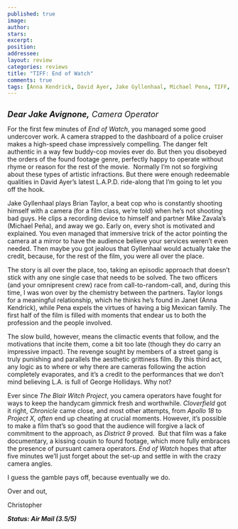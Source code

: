 ```yaml
---
published: true
image:
author: 
stars: 
excerpt: 
position: 
addressee: 
layout: review
categories: reviews
title: "TIFF: End of Watch"
comments: true
tags: [Anna Kendrick, David Ayer, Jake Gyllenhaal, Michael Pena, TIFF, Uncategorized]
---
```

<div><p><span class="full-image-block ssNonEditable"><span><a href="/letters/2012/9/24/end-of-watch.html"><img src="http://static.squarespace.com/static/5005f6bcc4aa41161b33e89e/5329cf1fe4b07c068ebf74de/5329cf1fe4b07c068ebf768b/1348513180717/End%20of%20Watch.jpg" alt="" /></a></span></span></p>
<p><em style="font-size:130%;"><strong>Dear Jake Avignone,</strong> Camera Operator</em></p>
<p>For the first few minutes of <em>End of Watch</em>, you managed some good undercover work. A camera strapped to the dashboard of a police cruiser makes a high-speed chase impressively compelling. The danger felt authentic in a way few buddy-cop movies ever do. But then you disobeyed the orders of the found footage genre, perfectly happy to operate without rhyme or reason for the rest of the movie.&nbsp; Normally I&rsquo;m not so forgiving about these types of artistic infractions. But there were enough redeemable qualities in David Ayer&rsquo;s latest L.A.P.D. ride-along that I&rsquo;m going to let you off the hook.</p>
<p>Jake Gyllenhaal plays Brian Taylor, a beat cop who is constantly shooting himself with a camera (for a film class, we&rsquo;re told) when he&rsquo;s not shooting bad guys. He clips a recording device to himself and partner Mike Zavala&rsquo;s (Michael Pe<span class="st">&ntilde;</span>a), and away we go. Early on, every shot is motivated and explained. You even managed that immersive trick of the actor pointing the camera at a mirror to have the audience believe your services weren&rsquo;t even needed. Then maybe you got jealous that Gyllenhaal would actually take the credit, because, for the rest of the film, you were all over the place.</p>
<p>The story is all over the place, too, taking an episodic approach that doesn&rsquo;t stick with any one single case that needs to be solved. The two officers (and your omnipresent crew) race from call-to-random-call, and, during this time, I was won over by the chemistry between the partners. Taylor longs for a meaningful relationship, which he thinks he&rsquo;s found in Janet (Anna Kendrick), while Pena expels the virtues of having a big Mexican family. The first half of the film is filled with moments that endear us to both the profession and the people involved.</p>
<p>The slow build, however, means the climactic events that follow, and the motivations that incite them, come a bit too late (though they do carry an impressive impact). The revenge sought by members of a street gang is truly punishing and parallels the aesthetic grittiness film. By this third act, any logic as to where or why there are cameras following the action completely evaporates, and it&rsquo;s a credit to the performances that we don&rsquo;t mind believing L.A. is full of George Hollidays. Why not?</p>
<p>Ever since <em>The Blair Witch Project</em>, you camera operators have fought for ways to keep the handycam gimmick fresh and worthwhile. <em>Cloverfield</em> got it right, <em>Chronicle</em> came close, and most other attempts, from <em>Apollo 18</em> to <em>Project X, often</em> end up cheating at crucial moments. However, it&rsquo;s possible to make a film that&rsquo;s so good that the audience will forgive a lack of commitment to the approach, as <em>District 9</em> proved.&nbsp; But that film was a fake documentary, a kissing cousin to found footage, which more fully embraces the presence of pursuant camera operators. <em>End of Watch</em> hopes that after five minutes we&rsquo;ll just forget about the set-up and settle in with the crazy camera angles.</p>
<p>I guess the gamble pays off, because eventually we do.&nbsp;</p>
<p>Over and out,</p>
<p>Christopher</p>
<p><strong><em>Status: Air Mail (3.5/5)</em></strong></p></div>
